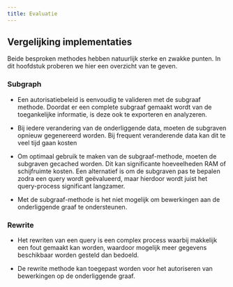 ```yaml
---
title: Evaluatie
---
```

## Vergelijking implementaties

Beide besproken methodes hebben natuurlijk sterke en zwakke punten. In dit hoofdstuk proberen we
hier een overzicht van te geven.

### Subgraph

- Een autorisatiebeleid is eenvoudig te valideren met de subgraaf methode. Doordat er een complete
  subgraaf gemaakt wordt van de toegankelijke informatie, is deze ook te exporteren en analyzeren.

- Bij iedere verandering van de onderliggende data, moeten de subgraven opnieuw gegenereerd worden.
  Bij frequent veranderende data kan dit te veel tijd gaan kosten

- Om optimaal gebruik te maken van de subgraaf-methode, moeten de subgraven gecached worden. Dit kan
  significante hoeveelheden RAM of schijfruimte kosten. Een alternatief is om de subgraven pas te
  bepalen zodra een query wordt geëvalueerd, maar hierdoor wordt juist het query-process significant
  langzamer.

- Met de subgraaf-methode is het niet mogelijk om bewerkingen aan de onderliggende graaf te
  ondersteunen.

### Rewrite

- Het rewriten van een query is een complex process waarbij makkelijk een fout gemaakt kan worden,
  waardoor mogelijk meer gegevens beschikbaar worden gesteld dan bedoeld.

- De rewrite methode kan toegepast worden voor het autoriseren van bewerkingen op de onderliggende
  graaf.
